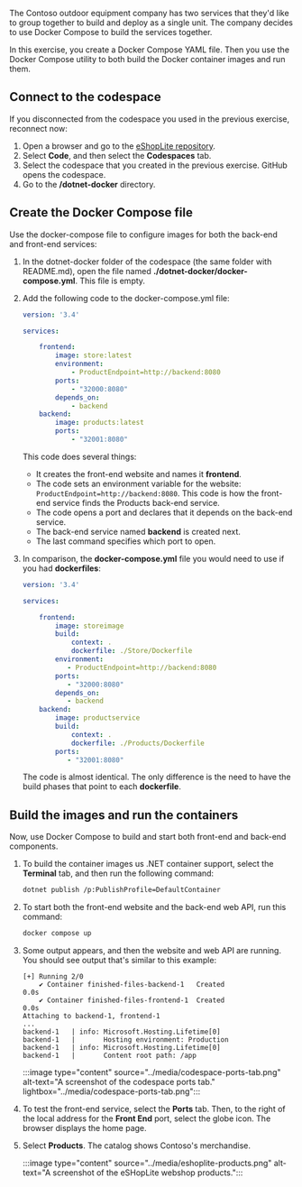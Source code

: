 The Contoso outdoor equipment company has two services that they'd like to group together to build and deploy as a single unit. The company decides to use Docker Compose to build the services together.

In this exercise, you create a Docker Compose YAML file. Then you use the Docker Compose utility to both build the Docker container images and run them.

## Connect to the codespace

If you disconnected from the codespace you used in the previous exercise, reconnect now:

1. Open a browser and go to the [eShopLite repository](https://github.com/MicrosoftDocs/mslearn-dotnet-cloudnative).
1. Select **Code**, and then select the **Codespaces** tab.
1. Select the codespace that you created in the previous exercise. GitHub opens the codespace.
1. Go to the **/dotnet-docker** directory.

## Create the Docker Compose file

Use the docker-compose file to configure images for both the back-end and front-end services:

1. In the dotnet-docker folder of the codespace (the same folder with README.md), open the file named **./dotnet-docker/docker-compose.yml**. This file is empty.

1. Add the following code to the docker-compose.yml file:

    ```yml
    version: '3.4'
    
    services: 
    
        frontend:
            image: store:latest
            environment: 
                - ProductEndpoint=http://backend:8080
            ports:
                - "32000:8080"
            depends_on: 
                - backend
        backend:
            image: products:latest
            ports: 
                - "32001:8080"
    ```

   This code does several things:

   - It creates the front-end website and names it **frontend**.
   - The code sets an environment variable for the website: `ProductEndpoint=http://backend:8080`. This code is how the front-end service finds the Products back-end service.
   - The code opens a port and declares that it depends on the back-end service.
   - The back-end service named **backend** is created next.
   - The last command specifies which port to open.

1. In comparison, the **docker-compose.yml** file you would need to use if you had **dockerfiles**:

    ```yml
    version: '3.4'

    services: 

        frontend:
            image: storeimage
            build:
                context: .
                dockerfile: ./Store/Dockerfile
            environment: 
               - ProductEndpoint=http://backend:8080
            ports:
               - "32000:8080"
            depends_on: 
               - backend
        backend:
            image: productservice
            build: 
                context: .
                dockerfile: ./Products/Dockerfile
            ports: 
               - "32001:8080"
    ```

    The code is almost identical. The only difference is the need to have the build phases that point to each **dockerfile**.

## Build the images and run the containers

Now, use Docker Compose to build and start both front-end and back-end components.

1. To build the container images us .NET container support, select the **Terminal** tab, and then run the following command:

    ```bash
    dotnet publish /p:PublishProfile=DefaultContainer
    ```

1. To start both the front-end website and the back-end web API, run this command:

    ```bash
    docker compose up
    ```

1. Some output appears, and then the website and web API are running. You should see output that's similar to this example:

    ```output
    [+] Running 2/0
        ✔ Container finished-files-backend-1   Created                                                                                   0.0s 
        ✔ Container finished-files-frontend-1  Created                                                                                   0.0s 
    Attaching to backend-1, frontend-1
    ...
    backend-1   | info: Microsoft.Hosting.Lifetime[0]
    backend-1   |       Hosting environment: Production
    backend-1   | info: Microsoft.Hosting.Lifetime[0]
    backend-1   |       Content root path: /app
    ```

    :::image type="content" source="../media/codespace-ports-tab.png" alt-text="A screenshot of the codespace ports tab."  lightbox="../media/codespace-ports-tab.png":::

1. To test the front-end service, select the **Ports** tab. Then, to the right of the local address for the **Front End** port, select the globe icon. The browser displays the home page.

1. Select **Products**. The catalog shows Contoso's merchandise.

    :::image type="content" source="../media/eshoplite-products.png" alt-text="A screenshot of the eSHopLite webshop products.":::
